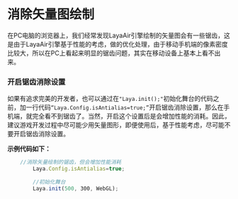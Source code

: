 # 消除矢量图绘制



在PC电脑的浏览器上，我们经常发现LayaAir引擎绘制的矢量图会有一些锯齿，这是由于LayaAir引擎基于性能的考虑，做的优化处理，由于移动手机端的像素密度比较大，所以在PC上看起来明显的锯齿问题，其实在移动设备上基本上看不出来。



### 开启锯齿消除设置

如果有追求完美的开发者，也可以通过在`"Laya.init();"`初始化舞台的代码之前，加一行代码`“Laya.Config.isAntialias=true;”`开启锯齿消除设置，那么在手机端，就完全看不到锯齿了。当然，开启这个设置后是会增加性能的消耗。因此，建议游戏开发过程中尽可能少用矢量图形，即便使用后，基于性能考虑，尽可能不要开启锯齿消除设置。

**示例代码如下：**

```javascript
    //消除矢量绘制的锯齿，但会增加性能消耗
        Laya.Config.isAntialias=true;
         
        //初始化舞台
        Laya.init(500, 300, WebGL);
```
